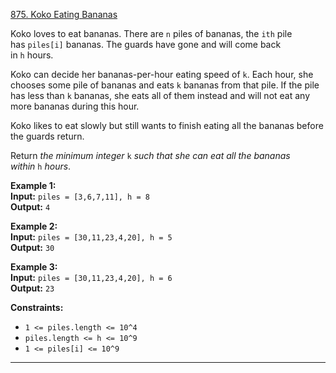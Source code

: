 [875. Koko Eating Bananas](https://leetcode.com/problems/koko-eating-bananas/)

Koko loves to eat bananas. There are `n` piles of bananas, the `ith` pile has `piles[i]` bananas. The guards have gone and will come back in `h` hours.

Koko can decide her bananas-per-hour eating speed of `k`. Each hour, she chooses some pile of bananas and eats `k` bananas from that pile. If the pile has less than `k` bananas, she eats all of them instead and will not eat any more bananas during this hour.

Koko likes to eat slowly but still wants to finish eating all the bananas before the guards return.

Return _the minimum integer_ `k` _such that she can eat all the bananas within_ `h` _hours_.

**Example 1:**  
**Input:** `piles = [3,6,7,11], h = 8`  
**Output:** `4`

**Example 2:**  
**Input:** `piles = [30,11,23,4,20], h = 5`  
**Output:** `30`

**Example 3:**  
**Input:** `piles = [30,11,23,4,20], h = 6`  
**Output:** `23`

**Constraints:**
- `1 <= piles.length <= 10^4`
- `piles.length <= h <= 10^9`
- `1 <= piles[i] <= 10^9`

---



